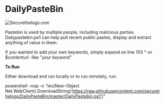 # DailyPasteBin
![Securethelogs.com](https://ctrla1tdel.files.wordpress.com/2020/02/dailypastebin.gif)

Pastebin is used by multiple people, including malicious parties. 
Dailypastebin.ps1 can help pull recent public pastes, display and extract anything of value in them. 

If you wanted to add your own keywords, simply expand on line 103 "-or $contenturl -like "*your keyword*"

<b> To Run </b>

Either download and run locally or to run remotely, run:

powershell –nop –c “iex(New-Object Net.WebClient).DownloadString(‘https://raw.githubusercontent.com/securethelogs/DailyPasteBin/master/DailyPastebin.ps1’)”




